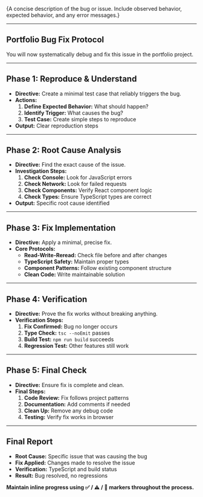 {A concise description of the bug or issue. Include observed behavior, expected behavior, and any error messages.}

---

## **Portfolio Bug Fix Protocol**

You will now systematically debug and fix this issue in the portfolio project.

---

## **Phase 1: Reproduce & Understand**

- **Directive:** Create a minimal test case that reliably triggers the bug.
- **Actions:**
  1. **Define Expected Behavior:** What should happen?
  2. **Identify Trigger:** What causes the bug?
  3. **Test Case:** Create simple steps to reproduce
- **Output:** Clear reproduction steps

---

## **Phase 2: Root Cause Analysis**

- **Directive:** Find the exact cause of the issue.
- **Investigation Steps:**
  1. **Check Console:** Look for JavaScript errors
  2. **Check Network:** Look for failed requests
  3. **Check Components:** Verify React component logic
  4. **Check Types:** Ensure TypeScript types are correct
- **Output:** Specific root cause identified

---

## **Phase 3: Fix Implementation**

- **Directive:** Apply a minimal, precise fix.
- **Core Protocols:**
  - **Read-Write-Reread:** Check file before and after changes
  - **TypeScript Safety:** Maintain proper types
  - **Component Patterns:** Follow existing component structure
  - **Clean Code:** Write maintainable solution

---

## **Phase 4: Verification**

- **Directive:** Prove the fix works without breaking anything.
- **Verification Steps:**
  1. **Fix Confirmed:** Bug no longer occurs
  2. **Type Check:** `tsc --noEmit` passes
  3. **Build Test:** `npm run build` succeeds
  4. **Regression Test:** Other features still work

---

## **Phase 5: Final Check**

- **Directive:** Ensure fix is complete and clean.
- **Final Steps:**
  1. **Code Review:** Fix follows project patterns
  2. **Documentation:** Add comments if needed
  3. **Clean Up:** Remove any debug code
  4. **Testing:** Verify fix works in browser

---

## **Final Report**

- **Root Cause:** Specific issue that was causing the bug
- **Fix Applied:** Changes made to resolve the issue
- **Verification:** TypeScript and build status
- **Result:** Bug resolved, no regressions

**Maintain inline progress using ✅ / ⚠️ / 🚧 markers throughout the process.**
